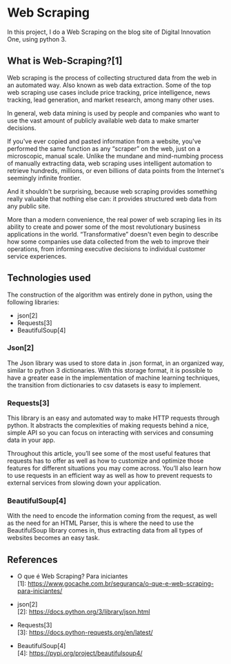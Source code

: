 # Web Scraping

In this project, I do a Web Scraping on the blog site of Digital Innovation One, using python 3.

## What is Web-Scraping?[1]

Web scraping is the process of collecting structured data from the web in an automated way. Also known as web data extraction. Some of the top web scraping use cases include price tracking, price intelligence, news tracking, lead generation, and market research, among many other uses.

In general, web data mining is used by people and companies who want to use the vast amount of publicly available web data to make smarter decisions.

If you've ever copied and pasted information from a website, you've performed the same function as any “scraper” on the web, just on a microscopic, manual scale. Unlike the mundane and mind-numbing process of manually extracting data, web scraping uses intelligent automation to retrieve hundreds, millions, or even billions of data points from the Internet's seemingly infinite frontier.

And it shouldn't be surprising, because web scraping provides something really valuable that nothing else can: it provides structured web data from any public site.

More than a modern convenience, the real power of web scraping lies in its ability to create and power some of the most revolutionary business applications in the world. “Transformative” doesn't even begin to describe how some companies use data collected from the web to improve their operations, from informing executive decisions to individual customer service experiences.

## Technologies used

The construction of the algorithm was entirely done in python, using the following libraries:

- json[2] 
- Requests[3]
- BeautifulSoup[4]

### Json[2]

The Json library was used to store data in .json format, in an organized way, similar to python 3 dictionaries. With this storage format, it is possible to have a greater ease in the implementation of machine learning techniques, the transition from dictionaries to csv datasets is easy to implement.

### Requests[3]

This library is an easy and automated way to make HTTP requests through python. It abstracts the complexities of making requests behind a nice, simple API so you can focus on interacting with services and consuming data in your app.

Throughout this article, you’ll see some of the most useful features that requests has to offer as well as how to customize and optimize those features for different situations you may come across. You’ll also learn how to use requests in an efficient way as well as how to prevent requests to external services from slowing down your application.

### BeautifulSoup[4]

With the need to encode the information coming from the request, as well as the need for an HTML Parser, this is where the need to use the BeautifulSoup library comes in, thus extracting data from all types of websites becomes an easy task.

## References

- O que é Web Scraping? Para iniciantes
\
[1]: https://www.gocache.com.br/seguranca/o-que-e-web-scraping-para-iniciantes/

- json[2]
\
[2]: https://docs.python.org/3/library/json.html

- Requests[3]
\
[3]: https://docs.python-requests.org/en/latest/

- BeautifulSoup[4]
\
[4]: https://pypi.org/project/beautifulsoup4/
